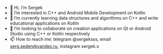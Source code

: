 - 👋 Hi, I’m Sergek
- 👀 I’m interested in С++ and Android Mobile Development on Kotlin
- 🌱 I’m currently learning data structures and algorithms on C++ and write educational applications on Kotlin
- 💞️ I’m looking to collaborate on creation applications on Qt or Android Studio using C++ or Kotlin respectively
- 📫 How to reach me: telegram @sergeksss, email serg.seden@yandex.ru, instagram sergek.s

<!---
sergek1/sergek1 is a ✨ special ✨ repository because its `README.md` (this file) appears on your GitHub profile.
You can click the Preview link to take a look at your changes.
--->
